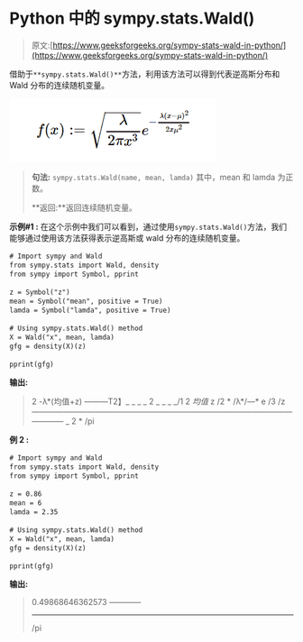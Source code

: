 # Python 中的 sympy.stats.Wald()

> 原文:[https://www.geeksforgeeks.org/sympy-stats-wald-in-python/](https://www.geeksforgeeks.org/sympy-stats-wald-in-python/)

借助于`**sympy.stats.Wald()**`方法，利用该方法可以得到代表逆高斯分布和 Wald 分布的连续随机变量。

![](img/b1efb4c7abd2348d700b5c9965ee428a.png)

> **句法:** `sympy.stats.Wald(name, mean, lamda)`
> 其中，mean 和 lamda 为正数。
> 
> **返回:**返回连续随机变量。

**示例#1 :**
在这个示例中我们可以看到，通过使用`sympy.stats.Wald()`方法，我们能够通过使用该方法获得表示逆高斯或 wald 分布的连续随机变量。

```
# Import sympy and Wald
from sympy.stats import Wald, density
from sympy import Symbol, pprint

z = Symbol("z")
mean = Symbol("mean", positive = True)
lamda = Symbol("lamda", positive = True)

# Using sympy.stats.Wald() method
X = Wald("x", mean, lamda)
gfg = density(X)(z)

pprint(gfg)
```

**输出:**

> 2
> -λ*(均值+z)
> ———T2】_ _ _ _ 2
> _ _ _ _/1 2 *均值* z
> \/2 * \/λ*/—* e
> /3
> \/z
> —————————————————————————————————————
> _
> 2 * \/pi

**例 2 :**

```
# Import sympy and Wald
from sympy.stats import Wald, density
from sympy import Symbol, pprint

z = 0.86
mean = 6
lamda = 2.35

# Using sympy.stats.Wald() method
X = Wald("x", mean, lamda)
gfg = density(X)(z)

pprint(gfg)
```

**输出:**

> 0.49868646362573
> ————
> _ _ _ _
> \/pi